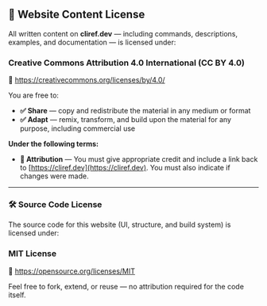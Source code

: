 ## 📄 Website Content License

All written content on **cliref.dev** — including commands, descriptions, examples, and documentation — is licensed under:

### **Creative Commons Attribution 4.0 International (CC BY 4.0)**

🔗 https://creativecommons.org/licenses/by/4.0/

You are free to:

- **✅ Share** — copy and redistribute the material in any medium or format
- **✅ Adapt** — remix, transform, and build upon the material for any purpose, including commercial use

**Under the following terms:**

- **📝 Attribution** — You must give appropriate credit and include a link back to [https://cliref.dev](https://cliref.dev). You must also indicate if changes were made.

---

### 🛠 Source Code License

The source code for this website (UI, structure, and build system) is licensed under:

### **MIT License**

🔗 https://opensource.org/licenses/MIT

Feel free to fork, extend, or reuse — no attribution required for the code itself.
